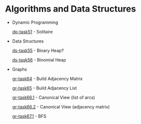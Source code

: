 # Algorithms and Data Structures

- Dynamic Programming

   [dp-task51](https://github.com/KirillZhelt/bsu/tree/master/algorithms/dp-task51) - Solitaire
   
- Data Structures

   [ds-task55](https://github.com/KirillZhelt/bsu/tree/master/algorithms/ds-task55) - Binary Heap?
   
   [ds-task56](https://github.com/KirillZhelt/bsu/tree/master/algorithms/ds-task56) - Binomial Heap
   
- Graphs

   [gr-task64](https://github.com/KirillZhelt/bsu/tree/master/algorithms/gr-task64) - Build Adjacency Matrix
   
   [gr-task65](https://github.com/KirillZhelt/bsu/tree/master/algorithms/gr-task65) - Build Adjacency List
   
   [gr-task66.1](https://github.com/KirillZhelt/bsu/tree/master/algorithms/gr-task66.1) - Canonical View (list of arcs)
   
   [gr-task66.2](https://github.com/KirillZhelt/bsu/tree/master/algorithms/gr-task66.2) - Canonical View (adjacency matrix)
   
   [gr-task67.1](https://github.com/KirillZhelt/bsu/tree/master/algorithms/gr-task67.1) - BFS
